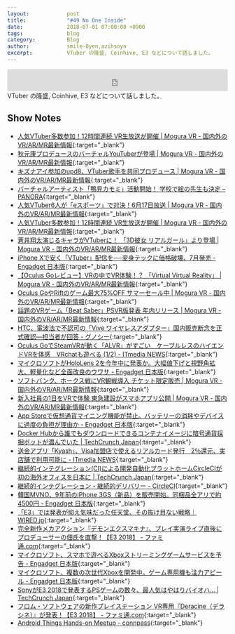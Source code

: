 ```yaml
---
layout:            post
title:             "#49 No One Inside"
date:              2018-07-01 07:00:00 +0900
tags:              blog
category:          Blog
author:            smile-0yen,azihsoyn
excerpt:           VTuber の隆盛, Coinhive, E3 などについて話しました。
---
```

<iframe width="100%" height="50" scrolling="no" frameborder="no" src="https://w.soundcloud.com/player/?url=https%3A//api.soundcloud.com/tracks/465672051&amp;auto_play=false&amp;hide_related=false&amp;show_user=true&amp;show_reposts=false&amp;visual=false&amp;show_artwork=false&amp;default_height=75"></iframe>
VTuber の隆盛, Coinhive, E3 などについて話しました。

## Show Notes
- [人気VTuber多数参加！12時間連続 VR生放送が開催 \| Mogura VR \- 国内外のVR/AR/MR最新情報](https://www.moguravr.com/phi-matsuri/){:target="_blank"}
- [秋元康プロデュースのバーチャルYouTuberが登場 \| Mogura VR \- 国内外のVR/AR/MR最新情報](https://www.moguravr.com/fujimasakura-vtuber/){:target="_blank"}
- [キズナアイ参加のupd8、VTuber歌手を共同プロデュース \| Mogura VR \- 国内外のVR/AR/MR最新情報](https://www.moguravr.com/yuni-vtuber/){:target="_blank"}
- [バーチャルアーティスト「鴨見カモミ」活動開始！ 学校で絵の先生も決定 – PANORA](http://panora.tokyo/65102/){:target="_blank"}
- [人気VTuber6人が「eスポーツ」で対決！6月17日放送 \| Mogura VR \- 国内外のVR/AR/MR最新情報](https://www.moguravr.com/vtuber-e-sports/){:target="_blank"}
- [人気VTuber多数参加！12時間連続 VR生放送が開催 \| Mogura VR \- 国内外のVR/AR/MR最新情報](https://www.moguravr.com/phi-matsuri/){:target="_blank"}
- [蒼井翔太演じるキャラがVTuberに！ 「3D彼女 リアルガール」より登場 \| Mogura VR \- 国内外のVR/AR/MR最新情報](https://www.moguravr.com/3dkanojo-vtuber/){:target="_blank"}
- [iPhone Xで安く「VTuber」配信を──変身テックに価格破壊、7月発売 \- Engadget 日本版](https://japanese.engadget.com/2018/06/12/iphone-x-vtuber-7/){:target="_blank"}
- [【Oculus Goレビュー】VRの中でVR体験！？ 「Virtual Virtual Reality」 \| Mogura VR \- 国内外のVR/AR/MR最新情報](https://www.moguravr.com/virtual-virtual-reality/){:target="_blank"}
- [Oculus GoやRiftのゲーム最大75%OFF サマーセール中 \| Mogura VR \- 国内外のVR/AR/MR最新情報](https://www.moguravr.com/oculus-summer-sale/){:target="_blank"}
- [話題のVRゲーム「Beat Saber」PSVR版発表 年内リリース \| Mogura VR \- 国内外のVR/AR/MR最新情報](https://www.moguravr.com/psvr-beat-saber/){:target="_blank"}
- [HTC、電波法で不認可の「Vive ワイヤレスアダプター」国内販売断念を正式確認―担当者が回答 \- グノシー](https://gunosy.com/articles/af484){:target="_blank"}
- [Oculus GoでSteamVRが動く「ALVR」がすごい　ケーブルレスのハイエンドVRを体感　VRchatも遊べる \(1/2\) \- ITmedia NEWS](http://www.itmedia.co.jp/news/articles/1806/15/news071.html){:target="_blank"}
- [マイクロソフトがHoloLens 2を今年中に発表か。大幅値下げと視野角拡大、軽量化など全面改良のウワサ \- Engadget 日本版](https://japanese.engadget.com/2018/06/14/hololens-2/){:target="_blank"}
- [ソフトバンク、ホークス戦にVR観戦導入 チケット限定販売 \| Mogura VR \- 国内外のVR/AR/MR最新情報](https://www.moguravr.com/softbank-hawks-vr-2/){:target="_blank"}
- [新入社員の1日をVRで体験 東急建設がスマホアプリ公開 \| Mogura VR \- 国内外のVR/AR/MR最新情報](https://www.moguravr.com/tokyu-cnst-vr-app/){:target="_blank"}
- [App Storeで仮想通貨マイニング機能が禁止。バッテリーの消耗やデバイスに過度の負担が理由か \- Engadget 日本版](https://japanese.engadget.com/2018/06/12/app-store/){:target="_blank"}
- [Docker Hubから誰でもダウンロードできるコンテナイメージに暗号通貨採掘ボットが潜んでいた \| TechCrunch Japan](https://jp.techcrunch.com/2018/06/16/2018-06-15-tainted-crypto-mining-containers-pulled-from-docker-hub/?guccounter=1){:target="_blank"}
- [送金アプリ「Kyash」、Visa加盟店で使えるリアルカード発行　2％還元、実店舗で利用可能に \- ITmedia NEWS](http://www.itmedia.co.jp/news/articles/1806/07/news103.html){:target="_blank"}
- [継続的インテグレーション\(CI\)による開発自動化プラットホームCircleCIが初の海外オフィスを日本に \| TechCrunch Japan](https://jp.techcrunch.com/2018/06/12/2018-06-11-circleci-japan/?guccounter=1){:target="_blank"}
- [継続的インテグレーション・継続的デリバリー \- CircleCI](https://circleci.jp/){:target="_blank"}
- [韓国MVNO、9年前のiPhone 3GS（新品）を販売開始。同梱品全アリで約4500円 \- Engadget 日本版](https://japanese.engadget.com/2018/06/15/mvno-9-iphone-3gs-4500/){:target="_blank"}
- [「E3」では発表が抑え気味だった任天堂、その抜け目ない戦略｜WIRED\.jp](https://wired.jp/2018/06/15/e3-2018-nintendo-direct/){:target="_blank"}
- [完全新作メカアクション『デモンエクスマキナ』、プレイ実演ライブ直後にプロデューサーの佃氏を直撃！【E3 2018】 \- ファミ通\.com](https://www.famitsu.com/news/201806/15159210.html){:target="_blank"}
- [マイクロソフト、スマホで遊べるXboxストリーミングゲームサービスを予告 \- Engadget 日本版](https://japanese.engadget.com/2018/06/10/xboxstream/){:target="_blank"}
- [マイクロソフト、複数の次世代Xboxを開発中。ゲーム専用機も注力アピール \- Engadget 日本版](https://japanese.engadget.com/2018/06/11/xbox/){:target="_blank"}
- [SonyがE3 2018で発表するPSゲームの数々、最人気はやはりバイオハ… \| TechCrunch Japan](https://jp.techcrunch.com/2018/06/12/2018-06-11-heres-what-sony-announced-at-e3-2018/){:target="_blank"}
- [フロム・ソフトウェアの新作プレイステーション VR専用『Deracine（デラシネ）』が発表！【E3 2018】 \- ファミ通\.com](https://www.famitsu.com/news/201806/12158930.html){:target="_blank"}
- [Android Things Hands\-on Meetup \- connpass](https://connpass.com/event/88499/){:target="_blank"}
